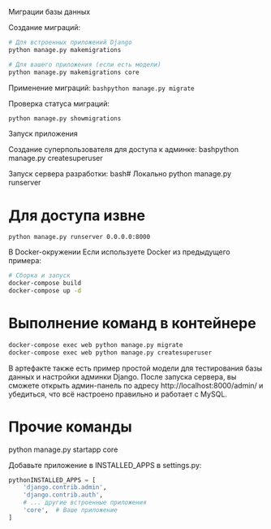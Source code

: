 

Миграции базы данных 

Создание миграций:
```bash
# Для встроенных приложений Django
python manage.py makemigrations

# Для вашего приложения (если есть модели)
python manage.py makemigrations core
```
Применение миграций:
`bashpython manage.py migrate`

Проверка статуса миграций:
```bash
python manage.py showmigrations
```


Запуск приложения

Создание суперпользователя для доступа к админке:
bashpython manage.py createsuperuser

Запуск сервера разработки:
bash# Локально
python manage.py runserver

# Для доступа извне
`python manage.py runserver 0.0.0.0:8000`


В Docker-окружении
Если используете Docker из предыдущего примера:
```bash
# Сборка и запуск
docker-compose build
docker-compose up -d
```

# Выполнение команд в контейнере
```bash
docker-compose exec web python manage.py migrate
docker-compose exec web python manage.py createsuperuser
```
В артефакте также есть пример простой модели для тестирования базы данных и настройки админки Django.
После запуска сервера, вы сможете открыть админ-панель по адресу http://localhost:8000/admin/ и убедиться, что всё настроено правильно и работает с MySQL.

# Прочие команды
python manage.py startapp core

Добавьте приложение в INSTALLED_APPS в settings.py:
```python
pythonINSTALLED_APPS = [
    'django.contrib.admin',
    'django.contrib.auth',
    # ... другие встроенные приложения
    'core',  # Ваше приложение
]
```